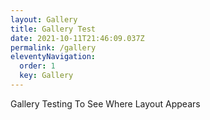 ```yaml
---
layout: Gallery
title: Gallery Test
date: 2021-10-11T21:46:09.037Z
permalink: /gallery
eleventyNavigation:
  order: 1
  key: Gallery
---
```

Gallery Testing To See Where Layout Appears